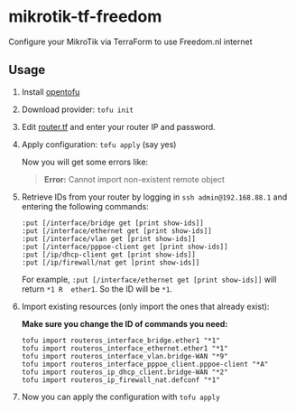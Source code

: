 # mikrotik-tf-freedom
Configure your MikroTik via TerraForm to use Freedom.nl internet

## Usage

1. Install [opentofu](https://github.com/opentofu/opentofu)

2. Download provider: `tofu init`

3. Edit [router.tf](./router.tf) and enter your router IP and password.

4. Apply configuration: `tofu apply` (say yes)

    Now you will get some errors like:

    > **Error:** Cannot import non-existent remote object

5. Retrieve IDs from your router by logging in `ssh admin@192.168.88.1` and entering the following commands:

    ```
    :put [/interface/bridge get [print show-ids]]
    :put [/interface/ethernet get [print show-ids]]
    :put [/interface/vlan get [print show-ids]]
    :put [/interface/pppoe-client get [print show-ids]]
    :put [/ip/dhcp-client get [print show-ids]]
    :put [/ip/firewall/nat get [print show-ids]]
    ```

    For example, `:put [/interface/ethernet get [print show-ids]]` will return `*1 R  ether1`. So the ID will be `*1`.

6. Import existing resources (only import the ones that already exist):

    **Make sure you change the ID of commands you need:**

    ```
    tofu import routeros_interface_bridge.ether1 "*1"
    tofu import routeros_interface_ethernet.ether1 "*1"
    tofu import routeros_interface_vlan.bridge-WAN "*9"
    tofu import routeros_interface_pppoe_client.pppoe-client "*A"
    tofu import routeros_ip_dhcp_client.bridge-WAN "*2"
    tofu import routeros_ip_firewall_nat.defconf "*1"
    ```

7. Now you can apply the configuration with `tofu apply`
